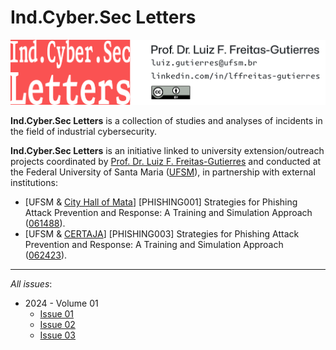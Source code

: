 # Ind.Cyber.Sec Letters

![](IndCyberSecLetters-MainHeader.png "Ind.Cyber.Sec Letters")

**Ind.Cyber.Sec Letters** is a collection of studies and analyses of incidents in the field of industrial cybersecurity.

**Ind.Cyber.Sec Letters** is an initiative linked to university extension/outreach projects coordinated by [Prof. Dr. Luiz F. Freitas-Gutierres](https://www.linkedin.com/in/lffreitas-gutierres/) and conducted at the Federal University of Santa Maria ([UFSM](https://www.ufsm.br/)), in partnership with external institutions:

- [UFSM & [City Hall of Mata](https://www.mata.rs.gov.br/)] [PHISHING001] Strategies for Phishing Attack Prevention and Response: A Training and Simulation Approach ([061488](https://portal.ufsm.br/projetos/publico/projetos/view.html?idProjeto=74219)).
- [UFSM & [CERTAJA](https://www.certajaenergia.com.br/)] [PHISHING003] Strategies for Phishing Attack Prevention and Response: A Training and Simulation Approach ([062423](https://portal.ufsm.br/projetos/publico/projetos/view.html?idProjeto=424425)).

---

*All issues*:

- 2024 - Volume 01
    - [Issue 01](https://github.com/substationworm/IndCyberSecLetters/blob/main/2024/Issue01/Issue01.md)
    - [Issue 02](https://github.com/substationworm/IndCyberSecLetters/blob/main/2024/Issue02/Issue02.md)
    - [Issue 03](https://github.com/substationworm/IndCyberSecLetters/blob/main/2024/Issue03/Issue03.md)